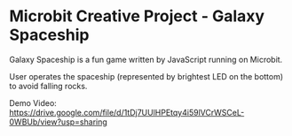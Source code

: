 # Microbit Creative Project - Galaxy Spaceship

Galaxy Spaceship is a fun game written by JavaScript running on Microbit.

User operates the spaceship (represented by brightest LED on the bottom) to avoid falling rocks.

Demo Video: https://drive.google.com/file/d/1tDj7UUlHPEtqy4i59lVCrWSCeL-0WBUb/view?usp=sharing
